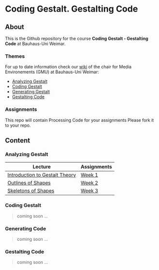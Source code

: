 Coding Gestalt. Gestalting Code
===============================


## About ##

This is the Github repository for the course **Coding Gestalt - Gestalting Code** at
Bauhaus-Uni Weimar.


### Themes ###

For up to date information check our [wiki](http://www.uni-weimar.de/medien/wiki/GMU:Coding_Gestalt)
of the chair for Media Environements (GMU) at Bauhaus-Uni Weimar:

* [Analyzing Gestalt][part1] 
* [Coding Gestalt][part2]
* [Generating Gestalt][part3]
* [Gestalting Code][part4]


### Assignments ###

This repo will contain Processing Code for your assignments
Please fork it to your repo.

## Content ##

### Analyzing Gestalt ###

| Lecture                                         | Assignments                                                    |
|-------------------------------------------------|----------------------------------------------------------------|
|  [Introduction to Gestalt Theory][lecture1]     |  [Week 1][assignment1]                                         |
|  [Outlines of Shapes][lecture2]                 |  [Week 2][assignment2]                                         |
|  [Skeletons of Shapes][lecture3]                |  [Week 3][assignment3]                                         |

### Coding Gestalt ###

> coming soon ...

### Generating Code ###

> coming soon ...

### Gestalting Code ###

> coming soon ...



[part1]: http://www.uni-weimar.de/medien/wiki/GMU:Coding_Gestalt/Part1
[part2]: http://www.uni-weimar.de/medien/wiki/GMU:Coding_Gestalt/Part2
[part3]: http://www.uni-weimar.de/medien/wiki/GMU:Coding_Gestalt/Part3
[part4]: http://www.uni-weimar.de/medien/wiki/GMU:Coding_Gestalt/Part4

[lecture1]: 01-introduction-to-gestalt-theory
[lecture2]: 02-outlines-of-shapes
[lecture3]: 03-skeletons-of-shapes

[assignment1]: 01-introduction-to-gestalt-theory/exercises
[assignment2]: 02-outlines-of-shapes/exercises
[assignment3]: 03-skeletons-of-shapes/exercises
